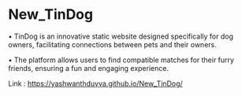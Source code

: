 # New_TinDog

• TinDog is an innovative static website designed specifically for dog owners, facilitating connections between pets and
  their owners.
  
• The platform allows users to find compatible matches for their furry friends, ensuring a fun and engaging experience.


Link : https://yashwanthduvva.github.io/New_TinDog/
